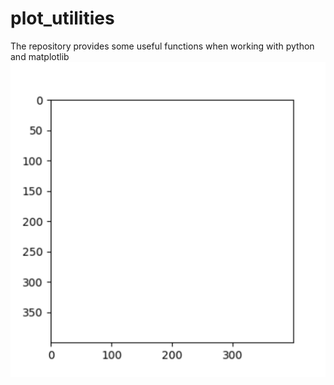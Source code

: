 # plot_utilities
The repository provides some useful functions when working with python and matplotlib
![title = "Recursive plot of an axis image"](https://github.com/janek-gross/plot_utilities/blob/master/test.gif?raw=true)
